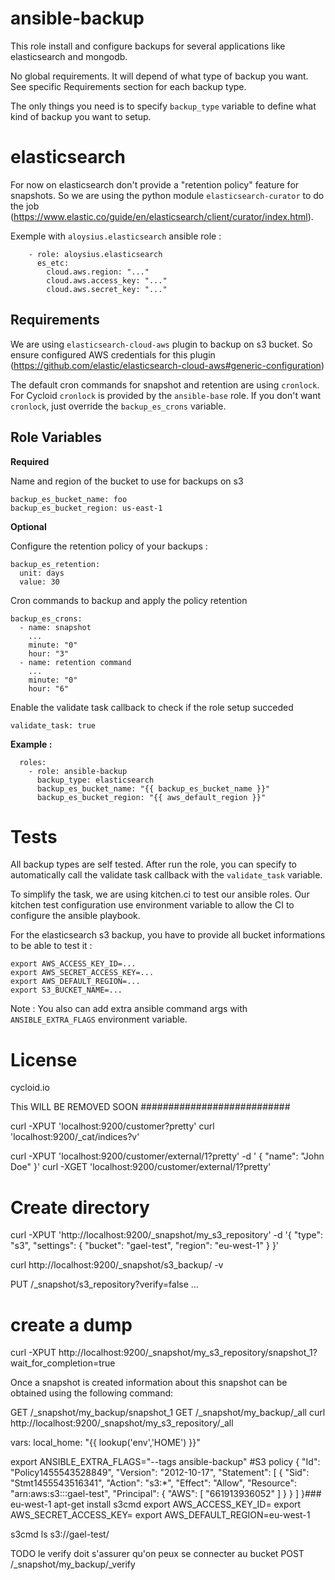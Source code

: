 ansible-backup
==============

This role install and configure backups for several applications like elasticsearch and mongodb.

No global requirements. It will depend of what type of backup you want. See specific Requirements section for each backup type.

The only things you need is to specify `backup_type` variable to define what kind of backup you want to setup.

elasticsearch
=============

For now on elasticsearch don't provide a "retention policy" feature for snapshots. So we are using the python module `elasticsearch-curator` to do the job (https://www.elastic.co/guide/en/elasticsearch/client/curator/index.html).

Exemple with `aloysius.elasticsearch` ansible role :

```
    - role: aloysius.elasticsearch
      es_etc:
        cloud.aws.region: "..."
        cloud.aws.access_key: "..."
        cloud.aws.secret_key: "..."
```

Requirements
------------

We are using `elasticsearch-cloud-aws` plugin to backup on s3 bucket. So ensure configured AWS credentials for this plugin (https://github.com/elastic/elasticsearch-cloud-aws#generic-configuration)

The default cron commands for snapshot and retention are using `cronlock`. For Cycloid `cronlock` is provided by the `ansible-base` role. If you don't want `cronlock`, just override the `backup_es_crons` variable.

Role Variables
--------------

**Required**

Name and region of the bucket to use for backups on s3

    backup_es_bucket_name: foo
    backup_es_bucket_region: us-east-1

**Optional**

Configure the retention policy of your backups :

    backup_es_retention:
      unit: days
      value: 30

Cron commands to backup and apply the policy retention

    backup_es_crons:
      - name: snapshot
        ...
        minute: "0"
        hour: "3"
      - name: retention command
        ...
        minute: "0"
        hour: "6"

Enable the validate task callback to check if the role setup succeded

    validate_task: true

**Example :**

```
  roles:
    - role: ansible-backup
      backup_type: elasticsearch
      backup_es_bucket_name: "{{ backup_es_bucket_name }}"
      backup_es_bucket_region: "{{ aws_default_region }}"
```

Tests
=====

All backup types are self tested. After run the role, you can specify to automatically call the validate task callback with the `validate_task` variable.

To simplify the task, we are using kitchen.ci to test our ansible roles. Our kitchen test configuration use environment variable to allow the CI to configure the ansible playbook.

For the elasticsearch s3 backup, you have to provide all bucket informations to be able to test it :

    export AWS_ACCESS_KEY_ID=...
    export AWS_SECRET_ACCESS_KEY=...
    export AWS_DEFAULT_REGION=...
    export S3_BUCKET_NAME=...

Note : You also can add extra ansible command  args with `ANSIBLE_EXTRA_FLAGS` environment variable.


License
=======

cycloid.io





This WILL BE REMOVED SOON
###########################


curl -XPUT 'localhost:9200/customer?pretty'
curl 'localhost:9200/_cat/indices?v'

curl -XPUT 'localhost:9200/customer/external/1?pretty' -d '
{
  "name": "John Doe"
}'
curl -XGET 'localhost:9200/customer/external/1?pretty'



# Create directory
curl -XPUT 'http://localhost:9200/_snapshot/my_s3_repository' -d '{
    "type": "s3",
    "settings": {
        "bucket": "gael-test",
        "region": "eu-west-1"
    }
}'

curl http://localhost:9200/_snapshot/s3_backup/ -v


PUT /_snapshot/s3_repository?verify=false
...

# create a dump
curl -XPUT  http://localhost:9200/_snapshot/my_s3_repository/snapshot_1?wait_for_completion=true



Once a snapshot is created information about this snapshot can be obtained using the following command:

GET /_snapshot/my_backup/snapshot_1
GET /_snapshot/my_backup/_all
curl http://localhost:9200/_snapshot/my_s3_repository/_all


  vars:
     local_home: "{{ lookup('env','HOME') }}"


export ANSIBLE_EXTRA_FLAGS="--tags ansible-backup"
#S3 policy
{
  "Id": "Policy1455543528849",
  "Version": "2012-10-17",
  "Statement": [
    {
      "Sid": "Stmt1455543516341",
      "Action": "s3:*",
      "Effect": "Allow",
      "Resource": "arn:aws:s3:::gael-test",
      "Principal": {
        "AWS": [
          "661913936052"
        ]
      }
    }
  ]
}###
eu-west-1
apt-get install s3cmd
export AWS_ACCESS_KEY_ID=
export AWS_SECRET_ACCESS_KEY=
export AWS_DEFAULT_REGION=eu-west-1

s3cmd ls s3://gael-test/


TODO le verify doit s'assurer qu'on peux se connecter au bucket
POST /_snapshot/my_backup/_verify
